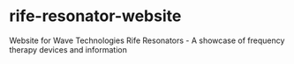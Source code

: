 # rife-resonator-website
Website for Wave Technologies Rife Resonators - A showcase of frequency therapy devices and information
